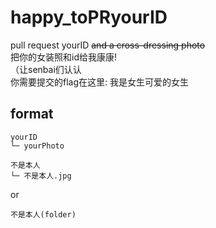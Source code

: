 # happy_toPRyourID
pull request yourID ~~and a cross-dressing photo~~  
把你的女装照和id给我康康!  
（让senbai们认认  
你需要提交的flag在这里:  我是女生可爱的女生  

## format
```
yourID
└─ yourPhoto
```

```
不是本人
└─ 不是本人.jpg
```
or
```
不是本人(folder)
```
